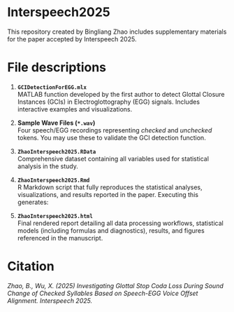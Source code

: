 # Interspeech2025
This repository created by Bingliang Zhao includes supplementary materials for the paper accepted by Interspeech 2025.

# File descriptions

1. **`GCIDetectionForEGG.mlx`**  
    MATLAB function developed by the first author to detect Glottal Closure Instances (GCIs) in Electroglottography (EGG) signals. Includes interactive examples and visualizations.
    
2. **Sample Wave Files (`*.wav`)**  
    Four speech/EGG recordings representing _checked_ and _unchecked_ tokens. You may use these to validate the GCI detection function.
    
3. **`ZhaoInterspeech2025.RData`**  
    Comprehensive dataset containing all variables used for statistical analysis in the study.
    
4. **`ZhaoInterspeech2025.Rmd`**  
    R Markdown script that fully reproduces the statistical analyses, visualizations, and results reported in the paper. Executing this generates:
    
5. **`ZhaoInterspeech2025.html`**  
    Final rendered report detailing all data processing workflows, statistical models (including formulas and diagnostics), results, and figures referenced in the manuscript.

# Citation
_Zhao, B., Wu, X. (2025) Investigating Glottal Stop Coda Loss During Sound Change of Checked Syllables Based on Speech-EGG Voice Offset Alignment. Interspeech 2025._
